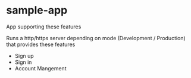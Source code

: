 # sample-app

App supporting these features

Runs a http/https server depending on mode (Development / Production) that provides these features

- Sign up
- Sign in
- Account Mangement
